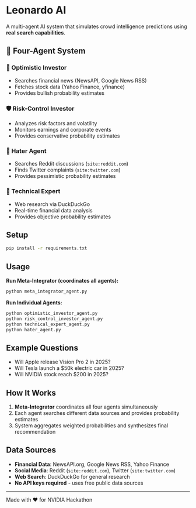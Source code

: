 # Leonardo AI

A multi-agent AI system that simulates crowd intelligence predictions using **real search capabilities**.

## 🤖 Four-Agent System

### 🤖 Optimistic Investor
- Searches financial news (NewsAPI, Google News RSS)
- Fetches stock data (Yahoo Finance, yfinance)
- Provides bullish probability estimates

### 🛡️ Risk-Control Investor  
- Analyzes risk factors and volatility
- Monitors earnings and corporate events
- Provides conservative probability estimates

### 😤 Hater Agent
- Searches Reddit discussions (`site:reddit.com`)
- Finds Twitter complaints (`site:twitter.com`)
- Provides pessimistic probability estimates

### 🔬 Technical Expert
- Web research via DuckDuckGo
- Real-time financial data analysis
- Provides objective probability estimates

## Setup

```bash
pip install -r requirements.txt
```

## Usage

**Run Meta-Integrator (coordinates all agents):**
```bash
python meta_integrator_agent.py
```

**Run Individual Agents:**
```bash
python optimistic_investor_agent.py
python risk_control_investor_agent.py
python technical_expert_agent.py
python hater_agent.py
```

## Example Questions

- Will Apple release Vision Pro 2 in 2025?
- Will Tesla launch a $50k electric car in 2025?
- Will NVIDIA stock reach $200 in 2025?

## How It Works

1. **Meta-Integrator** coordinates all four agents simultaneously
2. Each agent searches different data sources and provides probability estimates
3. System aggregates weighted probabilities and synthesizes final recommendation

## Data Sources

- **Financial Data**: NewsAPI.org, Google News RSS, Yahoo Finance
- **Social Media**: Reddit (`site:reddit.com`), Twitter (`site:twitter.com`)
- **Web Search**: DuckDuckGo for general research
- **No API keys required** - uses free public data sources

---

Made with ❤️ for NVIDIA Hackathon
